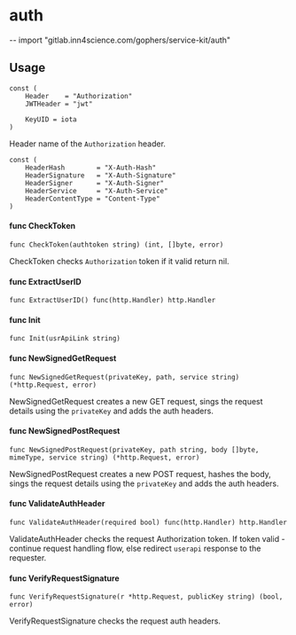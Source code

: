 # auth
--
    import "gitlab.inn4science.com/gophers/service-kit/auth"


## Usage

```
const (
	Header    = "Authorization"
	JWTHeader = "jwt"

	KeyUID = iota
)
```
Header name of the `Authorization` header.

```
const (
	HeaderHash        = "X-Auth-Hash"
	HeaderSignature   = "X-Auth-Signature"
	HeaderSigner      = "X-Auth-Signer"
	HeaderService     = "X-Auth-Service"
	HeaderContentType = "Content-Type"
)
```

#### func  CheckToken

```
func CheckToken(authtoken string) (int, []byte, error)
```
CheckToken checks `Authorization` token if it valid return nil.

#### func  ExtractUserID

```
func ExtractUserID() func(http.Handler) http.Handler
```

#### func  Init

```
func Init(usrApiLink string)
```

#### func  NewSignedGetRequest

```
func NewSignedGetRequest(privateKey, path, service string) (*http.Request, error)
```
NewSignedGetRequest creates a new GET request, sings the request details using
the `privateKey` and adds the auth headers.

#### func  NewSignedPostRequest

```
func NewSignedPostRequest(privateKey, path string, body []byte, mimeType, service string) (*http.Request, error)
```
NewSignedPostRequest creates a new POST request, hashes the body, sings the
request details using the `privateKey` and adds the auth headers.

#### func  ValidateAuthHeader

```
func ValidateAuthHeader(required bool) func(http.Handler) http.Handler
```
ValidateAuthHeader checks the request Authorization token. If token valid -
continue request handling flow, else redirect `userapi` response to the
requester.

#### func  VerifyRequestSignature

```
func VerifyRequestSignature(r *http.Request, publicKey string) (bool, error)
```
VerifyRequestSignature checks the request auth headers.
